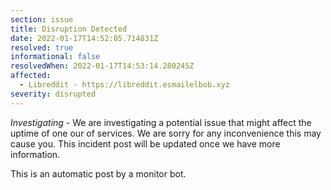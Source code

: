 ```yaml
---
section: issue
title: Disruption Detected
date: 2022-01-17T14:52:05.714831Z
resolved: true
informational: false
resolvedWhen: 2022-01-17T14:53:14.280245Z
affected:
  - Libreddit - https://libreddit.esmailelbob.xyz
severity: disrupted
---
```

*Investigating* - We are investigating a potential issue that might affect the uptime of one our of services. We are sorry for any inconvenience this may cause you. This incident post will be updated once we have more information.

This is an automatic post by a monitor bot.
        